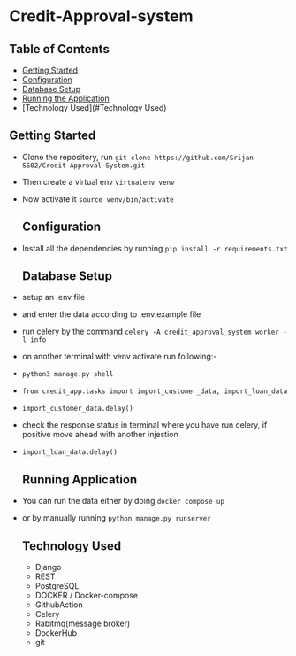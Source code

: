 # Credit-Approval-system

## Table of Contents

- [Getting Started](#getting-started)
- [Configuration](#configuration)
- [Database Setup](#database-setup)
- [Running the Application](#running-the-application)
- [Technology Used](#Technology Used)


## Getting Started
- Clone the repository, run  `git clone https://github.com/Srijan-SS02/Credit-Approval-System.git`
- Then create a virtual env `virtualenv venv`
- Now activate it `source venv/bin/activate`

  ## Configuration
- Install all the dependencies by running `pip install -r requirements.txt`

  ## Database Setup
- setup an .env file
- and enter the data according to .env.example file
- run celery by the command `celery -A credit_approval_system worker -l info`
- on another terminal with venv activate run following:-
- `python3 manage.py shell`
- `from credit_app.tasks import import_customer_data, import_loan_data`
- `import_customer_data.delay()`
-  check the response status in terminal where you have run celery, if positive move ahead with another injestion
- `import_loan_data.delay()`

  ## Running Application 
- You can run the data either by doing `docker compose up`
- or by manually running `python manage.py runserver`

  ## Technology Used
  - Django
  - REST
  - PostgreSQL
  - DOCKER  / Docker-compose
  - GithubAction
  - Celery
  - Rabitmq(message broker)
  - DockerHub
  - git
  
